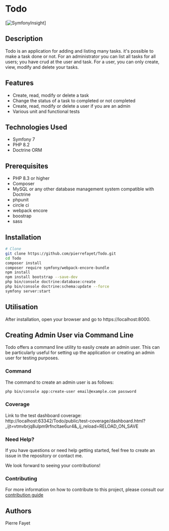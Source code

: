# Todo

[![SymfonyInsight](https://insight.symfony.com/projects/28622bf2-1b20-47aa-b67f-f4fdac60d8c1/small.svg)]

## Description

Todo is an application for adding and listing many tasks. it's possible to make a task done or not.
For an administrator you can list all tasks for all users; you have crud at the user and task.
For a user, you can only create, view, modify and delete your tasks.

## Features

- Create, read, modify or delete a task
- Change the status of a task to completed or not completed
- Create, read, modify or delete a user if you are an admin
- Various unit and functional tests

## Technologies Used

- Symfony 7
- PHP 8.2
- Doctrine ORM

## Prerequisites

- PHP 8.3 or higher
- Composer
- MySQL or any other database management system compatible with Doctrine
- phpunit
- circle ci
- webpack encore
- boostrap
- sass

## Installation

```bash
# Clone 
git clone https://github.com/pierrefayet/Todo.git
cd Todo
composer install
composer require symfony/webpack-encore-bundle
npm install
npm install bootstrap --save-dev
php bin/console doctrine:database:create
php bin/console doctrine:schema:update --force
symfony server:start
```

## Utilisation

After installation, open your browser and go to https://localhost:8000.

## Creating Admin User via Command Line

Todo offers a command line utility to easily create an admin user.
This can be particularly useful for setting up the application or creating an admin user for testing purposes.

### Command

The command to create an admin user is as follows:

```bash
php bin/console app:create-user email@example.com password
```

### Coverage

Link to the test dashboard coverage:
http://localhost:63342/Todo/public/test-coverage/dashboard.html?_ijt=vtmvbrjq8ulpm9rfncltae6ur4&_ij_reload=RELOAD_ON_SAVE

### Need Help?

If you have questions or need help getting started, feel free to create an issue in the repository or contact me.

We look forward to seeing your contributions!
### Contributing

For more information on how to contribute to this project, please consult our [contribution guide](CONTRIBUTING.md)

## Authors

Pierre Fayet
